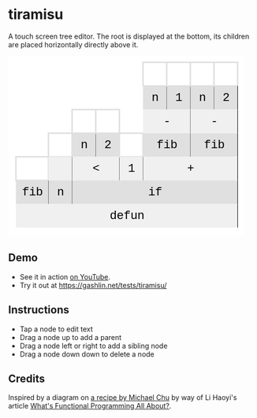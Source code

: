 # tiramisu
A touch screen tree editor. The root is displayed at the bottom, its children are placed horizontally directly above it.

![Fibonacci example](/tiramisu_ss.png?raw=true)

## Demo
* See it in action [on YouTube](https://youtu.be/Rr1tofDc_DQ).
* Try it out at https://gashlin.net/tests/tiramisu/

## Instructions
* Tap a node to edit text
* Drag a node up to add a parent
* Drag a node left or right to add a sibling node
* Drag a node down down to delete a node

## Credits
Inspired by a diagram on [a recipe by Michael Chu](http://www.cookingforengineers.com/recipe/60/The-Classic-Tiramisu-original-recipe) by way of Li Haoyi's article [What's Functional Programming All About?](http://www.lihaoyi.com/post/WhatsFunctionalProgrammingAllAbout.html).
